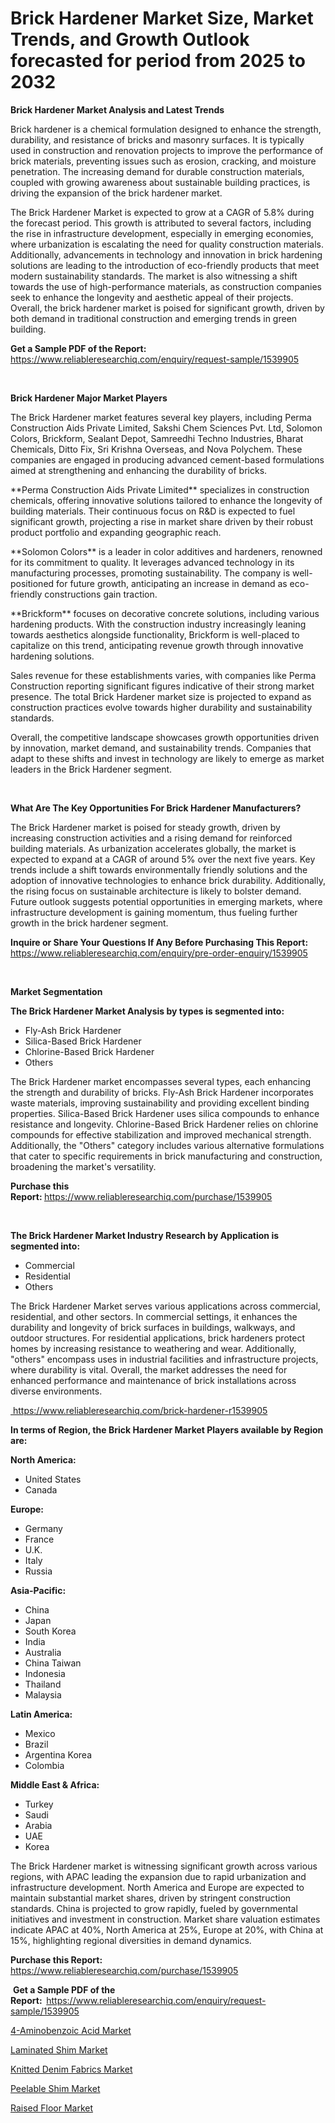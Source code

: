 <p><h1>Brick Hardener Market Size, Market Trends, and Growth Outlook forecasted for period from 2025 to 2032</h1></p><p><strong>Brick Hardener Market Analysis and Latest Trends</strong></p>
<p><p>Brick hardener is a chemical formulation designed to enhance the strength, durability, and resistance of bricks and masonry surfaces. It is typically used in construction and renovation projects to improve the performance of brick materials, preventing issues such as erosion, cracking, and moisture penetration. The increasing demand for durable construction materials, coupled with growing awareness about sustainable building practices, is driving the expansion of the brick hardener market.</p><p>The Brick Hardener Market is expected to grow at a CAGR of 5.8% during the forecast period. This growth is attributed to several factors, including the rise in infrastructure development, especially in emerging economies, where urbanization is escalating the need for quality construction materials. Additionally, advancements in technology and innovation in brick hardening solutions are leading to the introduction of eco-friendly products that meet modern sustainability standards. The market is also witnessing a shift towards the use of high-performance materials, as construction companies seek to enhance the longevity and aesthetic appeal of their projects. Overall, the brick hardener market is poised for significant growth, driven by both demand in traditional construction and emerging trends in green building.</p></p>
<p><strong>Get a Sample PDF of the Report:&nbsp;</strong> <a href="https://www.reliableresearchiq.com/enquiry/request-sample/1539905?utm_campaign=2199&utm_medium=2&utm_source=Github&utm_content=ia&utm_term=30012025&utm_id=brick-hardener">https://www.reliableresearchiq.com/enquiry/request-sample/1539905</a></p>
<p>&nbsp;</p>
<p><strong>Brick Hardener Major Market Players</strong></p>
<p><p>The Brick Hardener market features several key players, including Perma Construction Aids Private Limited, Sakshi Chem Sciences Pvt. Ltd, Solomon Colors, Brickform, Sealant Depot, Samreedhi Techno Industries, Bharat Chemicals, Ditto Fix, Sri Krishna Overseas, and Nova Polychem. These companies are engaged in producing advanced cement-based formulations aimed at strengthening and enhancing the durability of bricks.</p><p>**Perma Construction Aids Private Limited** specializes in construction chemicals, offering innovative solutions tailored to enhance the longevity of building materials. Their continuous focus on R&D is expected to fuel significant growth, projecting a rise in market share driven by their robust product portfolio and expanding geographic reach.</p><p>**Solomon Colors** is a leader in color additives and hardeners, renowned for its commitment to quality. It leverages advanced technology in its manufacturing processes, promoting sustainability. The company is well-positioned for future growth, anticipating an increase in demand as eco-friendly constructions gain traction.</p><p>**Brickform** focuses on decorative concrete solutions, including various hardening products. With the construction industry increasingly leaning towards aesthetics alongside functionality, Brickform is well-placed to capitalize on this trend, anticipating revenue growth through innovative hardening solutions.</p><p>Sales revenue for these establishments varies, with companies like Perma Construction reporting significant figures indicative of their strong market presence. The total Brick Hardener market size is projected to expand as construction practices evolve towards higher durability and sustainability standards.</p><p>Overall, the competitive landscape showcases growth opportunities driven by innovation, market demand, and sustainability trends. Companies that adapt to these shifts and invest in technology are likely to emerge as market leaders in the Brick Hardener segment.</p></p>
<p>&nbsp;</p>
<p><strong>What Are The Key Opportunities For Brick Hardener Manufacturers?</strong></p>
<p><p>The Brick Hardener market is poised for steady growth, driven by increasing construction activities and a rising demand for reinforced building materials. As urbanization accelerates globally, the market is expected to expand at a CAGR of around 5% over the next five years. Key trends include a shift towards environmentally friendly solutions and the adoption of innovative technologies to enhance brick durability. Additionally, the rising focus on sustainable architecture is likely to bolster demand. Future outlook suggests potential opportunities in emerging markets, where infrastructure development is gaining momentum, thus fueling further growth in the brick hardener segment.</p></p>
<p><strong>Inquire or Share Your Questions If Any Before Purchasing This Report:</strong> <a href="https://www.reliableresearchiq.com/enquiry/pre-order-enquiry/1539905?utm_campaign=2199&utm_medium=2&utm_source=Github&utm_content=ia&utm_term=30012025&utm_id=brick-hardener">https://www.reliableresearchiq.com/enquiry/pre-order-enquiry/1539905</a></p>
<p>&nbsp;</p>
<p><strong>Market Segmentation</strong></p>
<p><strong>The Brick Hardener Market Analysis by types is segmented into:</strong></p>
<p><ul><li>Fly-Ash Brick Hardener</li><li>Silica-Based Brick Hardener</li><li>Chlorine-Based Brick Hardener</li><li>Others</li></ul></p>
<p><p>The Brick Hardener market encompasses several types, each enhancing the strength and durability of bricks. Fly-Ash Brick Hardener incorporates waste materials, improving sustainability and providing excellent binding properties. Silica-Based Brick Hardener uses silica compounds to enhance resistance and longevity. Chlorine-Based Brick Hardener relies on chlorine compounds for effective stabilization and improved mechanical strength. Additionally, the "Others" category includes various alternative formulations that cater to specific requirements in brick manufacturing and construction, broadening the market's versatility.</p></p>
<p><strong>Purchase this Report:&nbsp;</strong><a href="https://www.reliableresearchiq.com/purchase/1539905?utm_campaign=2199&utm_medium=2&utm_source=Github&utm_content=ia&utm_term=30012025&utm_id=brick-hardener">https://www.reliableresearchiq.com/purchase/1539905</a></p>
<p>&nbsp;</p>
<p><strong>The Brick Hardener Market Industry Research by Application is segmented into:</strong></p>
<p><ul><li>Commercial</li><li>Residential</li><li>Others</li></ul></p>
<p><p>The Brick Hardener Market serves various applications across commercial, residential, and other sectors. In commercial settings, it enhances the durability and longevity of brick surfaces in buildings, walkways, and outdoor structures. For residential applications, brick hardeners protect homes by increasing resistance to weathering and wear. Additionally, "others" encompass uses in industrial facilities and infrastructure projects, where durability is vital. Overall, the market addresses the need for enhanced performance and maintenance of brick installations across diverse environments.</p></p>
<p><a href="https://www.reliableresearchiq.com/brick-hardener-r1539905?utm_campaign=2199&utm_medium=2&utm_source=Github&utm_content=ia&utm_term=30012025&utm_id=brick-hardener">&nbsp;https://www.reliableresearchiq.com/brick-hardener-r1539905</a></p>
<p><strong>In terms of Region, the Brick Hardener Market Players available by Region are:</strong></p>
<p>
    <p> <strong> North America: </strong>
        <ul>
            <li>United States</li>
            <li>Canada</li>
        </ul>
        </p> 
    <p> <strong> Europe: </strong>
        <ul>
            <li>Germany</li>
            <li>France</li>
            <li>U.K.</li>
            <li>Italy</li>
            <li>Russia</li>
        </ul>
        </p> 
    <p> <strong> Asia-Pacific: </strong>
        <ul>
            <li>China</li>
            <li>Japan</li>
            <li>South Korea</li>
            <li>India</li>
            <li>Australia</li>
            <li>China Taiwan</li>
            <li>Indonesia</li>
            <li>Thailand</li>
            <li>Malaysia</li>
        </ul>
        </p> 
    <p> <strong> Latin America: </strong>
        <ul>
            <li>Mexico</li>
            <li>Brazil</li>
            <li>Argentina Korea</li>
            <li>Colombia</li>
        </ul>
        </p> 
    <p> <strong> Middle East & Africa: </strong>
        <ul>
            <li>Turkey</li>
            <li>Saudi</li>
            <li>Arabia</li>
            <li>UAE</li>
            <li>Korea</li>
        </ul>
    </p>
    </p>
<p><p>The Brick Hardener market is witnessing significant growth across various regions, with APAC leading the expansion due to rapid urbanization and infrastructure development. North America and Europe are expected to maintain substantial market shares, driven by stringent construction standards. China is projected to grow rapidly, fueled by governmental initiatives and investment in construction. Market share valuation estimates indicate APAC at 40%, North America at 25%, Europe at 20%, with China at 15%, highlighting regional diversities in demand dynamics.</p></p>
<p><strong>Purchase this Report: </strong><a href="https://www.reliableresearchiq.com/purchase/1539905?utm_campaign=2199&utm_medium=2&utm_source=Github&utm_content=ia&utm_term=30012025&utm_id=brick-hardener">https://www.reliableresearchiq.com/purchase/1539905</a></p>
<p>&nbsp;<strong>Get a Sample PDF of the Report:&nbsp;&nbsp;</strong><a href="https://www.reliableresearchiq.com/enquiry/request-sample/1539905?utm_campaign=2199&utm_medium=2&utm_source=Github&utm_content=ia&utm_term=30012025&utm_id=brick-hardener">https://www.reliableresearchiq.com/enquiry/request-sample/1539905</a></p>
<p><strong></strong></p>
<p><p><a href="https://www.linkedin.com/pulse/regional-segment-trends-4-aminobenzoic-acid-market-2025-5du5e?utm_campaign=2199&utm_medium=2&utm_source=Github&utm_content=ia&utm_term=30012025&utm_id=brick-hardener">4-Aminobenzoic Acid Market</a></p><p><a href="https://github.com/dolorespeddico90/Market-Research-Report-List-1/blob/main/laminated-shim-market.md?utm_campaign=2199&utm_medium=2&utm_source=Github&utm_content=ia&utm_term=30012025&utm_id=brick-hardener">Laminated Shim Market</a></p><p><a href="https://www.linkedin.com/pulse/examining-knitted-denim-fabricsmarket-factorsinfluencing-yfshe?utm_campaign=2199&utm_medium=2&utm_source=Github&utm_content=ia&utm_term=30012025&utm_id=brick-hardener">Knitted Denim Fabrics Market</a></p><p><a href="https://github.com/raffadongraffadong/Market-Research-Report-List-1/blob/main/peelable-shim-market.md?utm_campaign=2199&utm_medium=2&utm_source=Github&utm_content=ia&utm_term=30012025&utm_id=brick-hardener">Peelable Shim Market</a></p><p><a href="https://www.linkedin.com/pulse/comprehensive-evaluation-raised-floor-market-size-anticipating-oybwf?utm_campaign=2199&utm_medium=2&utm_source=Github&utm_content=ia&utm_term=30012025&utm_id=brick-hardener">Raised Floor Market</a></p></p>